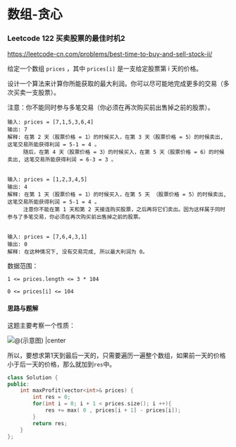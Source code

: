 # 数组-贪心

### Leetcode 122 买卖股票的最佳时机2

https://leetcode-cn.com/problems/best-time-to-buy-and-sell-stock-ii/

给定一个数组 `prices` ，其中 `prices[i]` 是一支给定股票第 i 天的价格。

设计一个算法来计算你所能获取的最大利润。你可以尽可能地完成更多的交易（多次买卖一支股票）。

注意：你不能同时参与多笔交易（你必须在再次购买前出售掉之前的股票）。

```
输入: prices = [7,1,5,3,6,4]
输出: 7
解释: 在第 2 天（股票价格 = 1）的时候买入，在第 3 天（股票价格 = 5）的时候卖出, 这笔交易所能获得利润 = 5-1 = 4 。
     随后，在第 4 天（股票价格 = 3）的时候买入，在第 5 天（股票价格 = 6）的时候卖出, 这笔交易所能获得利润 = 6-3 = 3 。


输入: prices = [1,2,3,4,5]
输出: 4
解释: 在第 1 天（股票价格 = 1）的时候买入，在第 5 天 （股票价格 = 5）的时候卖出, 这笔交易所能获得利润 = 5-1 = 4 。
     注意你不能在第 1 天和第 2 天接连购买股票，之后再将它们卖出。因为这样属于同时参与了多笔交易，你必须在再次购买前出售掉之前的股票。


输入: prices = [7,6,4,3,1]
输出: 0
解释: 在这种情况下, 没有交易完成, 所以最大利润为 0。
```

数据范围：

`1 <= prices.length <= 3 * 104`

`0 <= prices[i] <= 104`



#### 思路与题解

这题主要考察一个性质：

![@(示意图) |center](C:\Users\blessyuuu\AppData\Roaming\Typora\typora-user-images\image-20211210203158263.png)

所以，要想求第1天到最后一天的，只需要遍历一遍整个数组，如果前一天的价格小于后一天的价格，那么就加到`res`中。

```c++
class Solution {
public:
    int maxProfit(vector<int>& prices) {
        int res = 0;
        for(int i = 0; i + 1 < prices.size(); i ++){
            res += max( 0 , prices[i + 1] - prices[i]);
        }
        return res;
    }
};
```



